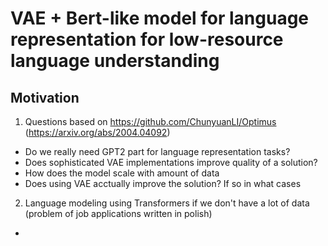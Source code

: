# VAE + Bert-like model for language representation for low-resource language understanding

## Motivation

1) Questions based on https://github.com/ChunyuanLI/Optimus (https://arxiv.org/abs/2004.04092)
  - Do we really need GPT2 part for language representation tasks?
  - Does sophisticated VAE implementations improve quality of a solution?
  - How does the model scale with amount of data
  - Does using VAE acctually improve the solution? If so in what cases

2) Language modeling using Transformers if we don't have a lot of data (problem of job applications written in polish)

- 
